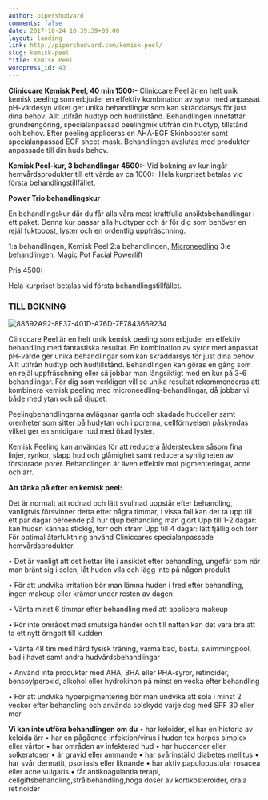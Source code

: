 ```yaml
---
author: pipershudvard
comments: false
date: 2017-10-24 10:39:39+00:00
layout: landing
link: http://pipershudvard.com/kemisk-peel/
slug: kemisk-peel
title: Kemisk Peel
wordpress_id: 43
---
```


**Cliniccare Kemisk Peel, 40 min 1500:-**
Cliniccare Peel är en helt unik kemisk peeling som erbjuder en effektiv kombination av syror med anpassat pH-värdesyn vilket ger unika behandlingar som kan skräddarsys för just dina behov. Allt utifrån hudtyp och hudtillstånd. Behandlingen innefattar grundrengöring, specialanpassad peelingmix utifrån din hudtyp, tillstånd och behov. Efter peeling appliceras en AHA-EGF Skinbooster samt specialanpassad EGF sheet-mask. Behandlingen avslutas med produkter anpassade till din huds behov.

**Kemisk Peel-kur, 3 behandlingar 4500:-**
Vid bokning av kur ingår hemvårdsprodukter till ett värde av ca 1000:-
Hela kurpriset betalas vid första behandlingstillfället.

**Power Trio behandlingskur**

En behandlingskur där du får alla våra mest kraftfulla ansiktsbehandlingar i ett paket. Denna kur passar alla hudtyper och är för dig som behöver en rejäl fuktboost, lyster och en ordentlig uppfräschning.

1:a behandlingen, Kemisk Peel
2:a behandlingen, [Microneedling](http://pipershudvard.com/microneedling/)
3:e behandlingen, [Magic Pot Facial Powerlift](http://pipershudvard.com/ansiktsbehandlingar-magic-pot/)

Pris 4500:-

Hela kurpriset betalas vid första behandlingstillfället.




### [TILL BOKNING](https://pipershudvard.wordpress.com/kontakta-oss/)




![88592A92-8F37-401D-A76D-7E7843669234](https://pipershudvard.files.wordpress.com/2017/10/88592a92-8f37-401d-a76d-7e7843669234.jpeg?w=600)

Cliniccare Peel är en helt unik kemisk peeling som erbjuder en effektiv behandling med fantastiska resultat. En kombination av syror med anpassat pH-värde ger unika behandlingar som kan skräddarsys för just dina behov. Allt utifrån hudtyp och hudtillstånd.
Behandlingen kan göras en gång som en rejäl uppfräschning eller så jobbar man långsiktigt med en kur på 3-6 behandlingar.
För dig som verkligen vill se unika resultat rekommenderas att kombinera kemisk peeling med microneedling-behandlingar, då jobbar vi både med ytan och på djupet.

Peelingbehandlingarna avlägsnar gamla och skadade hudceller samt orenheter som sitter på hudytan och i porerna, cellförnyelsen påskyndas vilket ger en smidigare hud med ökad lyster.

Kemisk Peeling kan användas för att reducera ålderstecken såsom fina linjer, rynkor, slapp hud och glåmighet samt reducera synligheten av förstorade porer. Behandlingen är även effektiv mot pigmenteringar, acne och ärr.

**Att tänka på efter en kemisk peel:**

Det är normalt att rodnad och lätt svullnad uppstår efter behandling, vanligtvis försvinner detta efter några timmar, i vissa fall kan det ta upp till ett par dagar beroende på hur djup behandling man gjort
Upp till 1-2 dagar: kan huden kännas stickig, torr och stram
Upp till 4 dagar: lätt fjällig och torr
För optimal återfuktning använd Cliniccares specialanpassade hemvårdsprodukter.

• Det är vanligt att det hettar lite i ansiktet efter behandling, ungefär som när man bränt sig i solen, låt huden vila och lägg inte på någon produkt

• För att undvika irritation bör man lämna huden i fred efter behandling, ingen makeup eller krämer under resten av dagen

• Vänta minst 6 timmar efter behandling med att applicera makeup

• Rör inte området med smutsiga händer och till natten kan det vara bra att ta ett nytt örngott till kudden

• Vänta 48 tim med hård fysisk träning, varma bad, bastu, swimmingpool, bad i havet samt andra hudvårdsbehandlingar

• Använd inte produkter med AHA, BHA eller PHA-syror, retinoider, bensoylperoxid, alkohol eller hydrokinon på minst en vecka efter behandling

• För att undvika hyperpigmentering bör man undvika att sola i minst 2 veckor efter behandling och använda solskydd varje dag med SPF 30 eller mer

**Vi kan inte utföra behandlingen om du**
• har keloider, el har en historia av keloida ärr
• har en pågående infektion/virus i huden tex herpes simplex eller vårtor
• har områden av infekterad hud
• har hudcancer eller solkeratoser
• är gravid eller ammande
• har svårinställd diabetes mellitus
• har svår dermatit, psoriasis eller liknande
• har aktiv papulopustular rosacea eller acne vulgaris
• får antikoagulantia terapi, cellgiftsbehandling,strålbehandling,höga doser av kortikosteroider, orala retinoider
